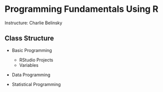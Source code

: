# Programming Fundamentals Using R

Instructure: Charlie Belinsky

## Class Structure

- Basic Programming

  - RStudio Projects
  - Variables

- Data Programming


- Statistical Programming